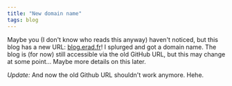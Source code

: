 ```yaml
---
title: "New domain name"
tags: blog
---
```


Maybe you (I don't know who reads this anyway) haven't noticed, but this blog has a new URL: [blog.erad.fr](http://blog.erad.fr)! I splurged and got a domain name. The blog is (for now) still accessible via the old GitHub URL, but this may change at some point... Maybe more details on this later.

*Update:* And now the old Github URL shouldn't work anymore. Hehe.
